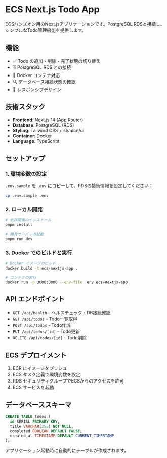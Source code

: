 # ECS Next.js Todo App

ECSハンズオン用のNext.jsアプリケーションです。PostgreSQL RDSと接続し、シンプルなTodo管理機能を提供します。

## 機能

- ✅ Todo の追加・削除・完了状態の切り替え
- 🗄️ PostgreSQL RDS との接続
- 🐳 Docker コンテナ対応
- 🔍 データベース接続状態の確認
- 📱 レスポンシブデザイン

## 技術スタック

- **Frontend**: Next.js 14 (App Router)
- **Database**: PostgreSQL (RDS)
- **Styling**: Tailwind CSS + shadcn/ui
- **Container**: Docker
- **Language**: TypeScript

## セットアップ

### 1. 環境変数の設定

`.env.sample` を `.env` にコピーして、RDSの接続情報を設定してください：

```bash
cp .env.sample .env
```

### 2. ローカル開発

```bash
# 依存関係のインストール
pnpm install

# 開発サーバーの起動
pnpm run dev
```

### 3. Docker でのビルドと実行

```bash
# Docker イメージのビルド
docker build -t ecs-nextjs-app .

# コンテナの実行
docker run -p 3000:3000 --env-file .env ecs-nextjs-app
```

## API エンドポイント

- `GET /api/health` - ヘルスチェック・DB接続確認
- `GET /api/todos` - Todo一覧取得
- `POST /api/todos` - Todo作成
- `PUT /api/todos/[id]` - Todo更新
- `DELETE /api/todos/[id]` - Todo削除

## ECS デプロイメント

1. ECR にイメージをプッシュ
2. ECS タスク定義で環境変数を設定
3. RDS セキュリティグループでECSからのアクセスを許可
4. ECS サービスを起動

## データベーススキーマ

```sql
CREATE TABLE todos (
  id SERIAL PRIMARY KEY,
  title VARCHAR(255) NOT NULL,
  completed BOOLEAN DEFAULT FALSE,
  created_at TIMESTAMP DEFAULT CURRENT_TIMESTAMP
);
```

アプリケーション起動時に自動的にテーブルが作成されます。
